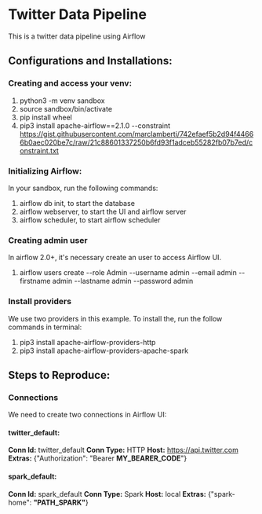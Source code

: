# Twitter Data Pipeline
This is a twitter data pipeline using Airflow


## Configurations and Installations:

### Creating and access your venv:
1. python3 -m venv sandbox
2. source sandbox/bin/activate
3. pip install wheel
4. pip3 install apache-airflow==2.1.0 --constraint https://gist.githubusercontent.com/marclamberti/742efaef5b2d94f44666b0aec020be7c/raw/21c88601337250b6fd93f1adceb55282fb07b7ed/constraint.txt

### Initializing Airflow:
In your sandbox, run the following commands:

1. airflow db init, to start the database
2. airflow webserver, to start the UI and airflow server
3. airflow scheduler, to start airflow scheduler

### Creating admin user
In airflow 2.0+, it's necessary create an user to access Airflow UI.

1. airflow users  create --role Admin --username admin --email admin --firstname admin --lastname admin --password admin


### Install providers
We use two providers in this example. To install the, run the follow commands in terminal:
1. pip3 install apache-airflow-providers-http
2. pip3 install apache-airflow-providers-apache-spark


## Steps to Reproduce:

### Connections
We need to create two connections in Airflow UI:

#### twitter_default:
**Conn Id:** twitter_default
**Conn Type:** HTTP
**Host:** https://api.twitter.com
**Extras:** {"Authorization": "Bearer **MY_BEARER_CODE**"}


#### spark_default:
**Conn Id:** spark_default
**Conn Type:** Spark
**Host:** local
**Extras:** {"spark-home": **"PATH_SPARK"**}

